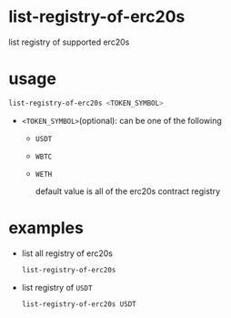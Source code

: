 # list-registry-of-erc20s

list registry of supported erc20s

# usage

```sh
list-registry-of-erc20s <TOKEN_SYMBOL> 
```

- `<TOKEN_SYMBOL>`(optional): can be one of the following
  
    - `USDT`
    
    - `WBTC`
    
    - `WETH`
    
      default value is all of the erc20s contract registry
    

# examples

- list all registry of erc20s

    ```sh
    list-registry-of-erc20s 
    ```

- list registry of `USDT`

    ```sh
    list-registry-of-erc20s USDT 
    ```